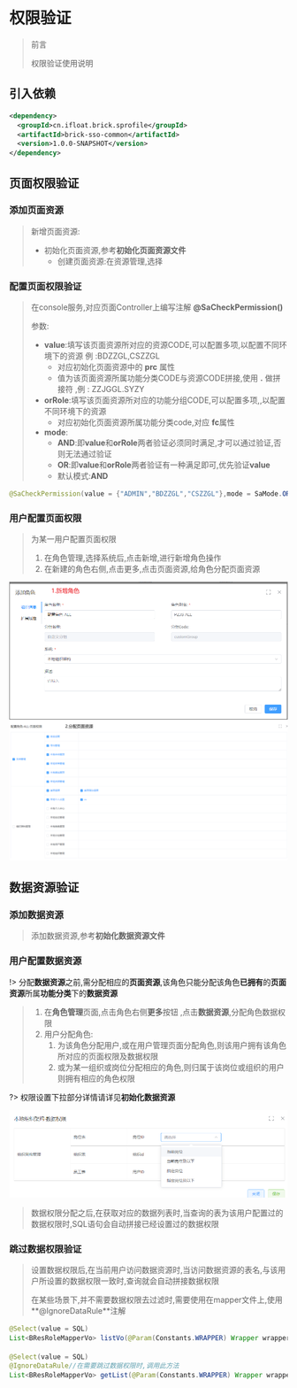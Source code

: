 # 权限验证

> 前言
>
> 权限验证使用说明
## 引入依赖

```xml
<dependency>
  <groupId>cn.ifloat.brick.sprofile</groupId>
  <artifactId>brick-sso-common</artifactId>
  <version>1.0.0-SNAPSHOT</version>
</dependency>
```

## 页面权限验证

### 添加页面资源

> 新增页面资源:
>
> - 初始化页面资源,参考**初始化页面资源文件**
>   - 创建页面资源:在资源管理,选择

### 配置页面权限验证

> 在console服务,对应页面Controller上编写注解 **@SaCheckPermission()**
>
> 参数:
>
> - **value**:填写该页面资源所对应的资源CODE,可以配置多项,以配置不同环境下的资源 例 :BDZZGL,CSZZGL
>   - 对应初始化页面资源中的 **prc** 属性
>   - 值为该页面资源所属功能分类CODE与资源CODE拼接,使用 **.** 做拼接符 ,例 : ZZJGGL.SYZY
> - **orRole**:填写该页面资源所对应的功能分组CODE,可以配置多项,,以配置不同环境下的资源
>   - 对应初始化页面资源所属功能分类code,对应 **fc**属性
> - **mode**:
>   - **AND**:即**value**和**orRole**两者验证必须同时满足,才可以通过验证,否则无法通过验证
>   - **OR**:即**value**和**orRole**两者验证有一种满足即可,优先验证**value**
>   - 默认模式:**AND**

```java
@SaCheckPermission(value = {"ADMIN","BDZZGL","CSZZGL"},mode = SaMode.OR ,orRole = {"ADMIN","XTGL"})
```

### 用户配置页面权限

> 为某一用户配置页面权限
>
> 1. 在角色管理,选择系统后,点击新增,进行新增角色操作
> 2. 在新建的角色右侧,点击更多,点击页面资源,给角色分配页面资源



![1689661536427](../../../assets/image/server/system/orgStruct/pageResSetting.png)
![1689662009534](../../../assets/image/server/system/orgStruct/rolePageSetting.png)

## 数据资源验证

### 添加数据资源

> 添加数据资源,参考**初始化数据资源文件**

### 用户配置数据资源

!> 分配**数据资源**之前,需分配相应的**页面资源**,该角色只能分配该角色**已拥有**的**页面资源**所属**功能分类**下的**数据资源**

> 1. 在**角色管理**页面,点击角色右侧**更多**按钮 ,点击**数据资源**,分配角色数据权限
> 2. 用户分配角色:
>    1. 为该角色分配用户,或在用户管理页面分配角色,则该用户拥有该角色所对应的页面权限及数据权限
>    2. 或为某一组织或岗位分配相应的角色,则归属于该岗位或组织的用户则拥有相应的角色权限

?> 权限设置下拉部分详情请详见**初始化数据资源**

![1689641740073](../../../assets/image/server/system/orgStruct/dataRole.png)

> 数据权限分配之后,在获取对应的数据列表时,当查询的表为该用户配置过的数据权限时,SQL语句会自动拼接已经设置过的数据权限
>

### 跳过数据权限验证

> 设置数据权限后,在当前用户访问数据资源时,当访问数据资源的表名,与该用户所设置的数据权限一致时,查询就会自动拼接数据权限
>
> 在某些场景下,并不需要数据权限去过滤时,需要使用在mapper文件上,使用**@IgnoreDataRule**注解

```java
@Select(value = SQL)
List<BResRoleMapperVo> listVo(@Param(Constants.WRAPPER) Wrapper wrapper);

@Select(value = SQL)
@IgnoreDataRule//在需要跳过数据权限时,调用此方法
List<BResRoleMapperVo> getList(@Param(Constants.WRAPPER) Wrapper wrapper);
```
